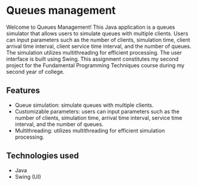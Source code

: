
# Queues management

Welcome to Queues Management! This Java application is a queues simulator that allows users to simulate queues with multiple clients. Users can input parameters such as the number of clients, simulation time, client arrival time interval, client service time interval, and the number of queues. The simulation utilizes multithreading for efficient processing. The user interface is built using Swing. This assignment constitutes my second project for the Fundamental Programming Techniques course during my second year of college.




## Features

- Queue simulation: simulate queues with multiple clients.
- Customizable parameters: users can input parameters such as the number of clients, simulation time, arrival time interval, service time interval, and the number of queues.
- Multithreading: utilizes multithreading for efficient simulation processing.


## Technologies used
- Java
- Swing (UI)
